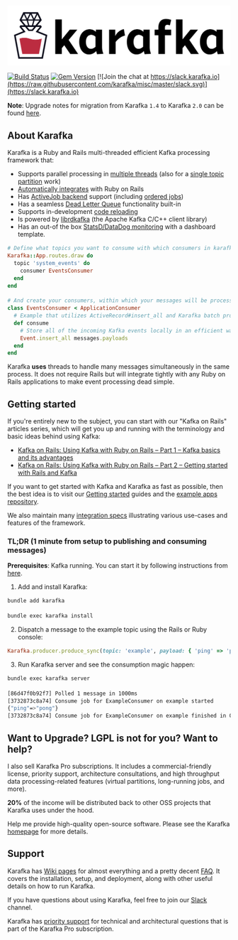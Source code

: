 ![karafka logo](https://raw.githubusercontent.com/karafka/misc/master/logo/karafka_logotype_transparent2.png)

[![Build Status](https://github.com/karafka/karafka/actions/workflows/ci.yml/badge.svg)](https://github.com/karafka/karafka/actions/workflows/ci.yml)
[![Gem Version](https://badge.fury.io/rb/karafka.svg)](http://badge.fury.io/rb/karafka)
[![Join the chat at https://slack.karafka.io](https://raw.githubusercontent.com/karafka/misc/master/slack.svg)](https://slack.karafka.io)

**Note**: Upgrade notes for migration from Karafka `1.4` to Karafka `2.0` can be found [here](https://karafka.io/docs/Upgrades-2.0/).

## About Karafka

Karafka is a Ruby and Rails multi-threaded efficient Kafka processing framework that:

- Supports parallel processing in [multiple threads](https://karafka.io/docs/Concurrency-and-multithreading) (also for a [single topic partition](https://karafka.io/docs/Pro-Virtual-Partitions) work)
- [Automatically integrates](https://karafka.io/docs/Integrating-with-Ruby-on-Rails-and-other-frameworks#integrating-with-ruby-on-rails) with Ruby on Rails
- Has [ActiveJob backend](https://karafka.io/docs/Active-Job) support (including [ordered jobs](https://karafka.io/docs/Pro-Enhanced-Active-Job#ordered-jobs))
- Has a seamless [Dead Letter Queue](https://karafka.io/docs/Dead-Letter-Queue/) functionality built-in
- Supports in-development [code reloading](https://karafka.io/docs/Auto-reload-of-code-changes-in-development)
- Is powered by [librdkafka](https://github.com/edenhill/librdkafka) (the Apache Kafka C/C++ client library)
- Has an out-of the box [StatsD/DataDog monitoring](https://karafka.io/docs/Monitoring-and-logging) with a dashboard template.

```ruby
# Define what topics you want to consume with which consumers in karafka.rb
Karafka::App.routes.draw do
  topic 'system_events' do
    consumer EventsConsumer
  end
end

# And create your consumers, within which your messages will be processed
class EventsConsumer < ApplicationConsumer
  # Example that utilizes ActiveRecord#insert_all and Karafka batch processing
  def consume
    # Store all of the incoming Kafka events locally in an efficient way
    Event.insert_all messages.payloads
  end
end
```

Karafka **uses** threads to handle many messages simultaneously in the same process. It does not require Rails but will integrate tightly with any Ruby on Rails applications to make event processing dead simple.

## Getting started

If you're entirely new to the subject, you can start with our "Kafka on Rails" articles series, which will get you up and running with the terminology and basic ideas behind using Kafka:

- [Kafka on Rails: Using Kafka with Ruby on Rails – Part 1 – Kafka basics and its advantages](https://mensfeld.pl/2017/11/kafka-on-rails-using-kafka-with-ruby-on-rails-part-1-kafka-basics-and-its-advantages/)
- [Kafka on Rails: Using Kafka with Ruby on Rails – Part 2 – Getting started with Rails and Kafka](https://mensfeld.pl/2018/01/kafka-on-rails-using-kafka-with-ruby-on-rails-part-2-getting-started-with-ruby-and-kafka/)

If you want to get started with Kafka and Karafka as fast as possible, then the best idea is to visit our [Getting started](https://karafka.io/docs/Getting-Started) guides and the [example apps repository](https://github.com/karafka/example-apps).

We also maintain many [integration specs](https://github.com/karafka/karafka/tree/master/spec/integrations) illustrating various use-cases and features of the framework.

### TL;DR (1 minute from setup to publishing and consuming messages)

**Prerequisites**: Kafka running. You can start it by following instructions from [here](https://karafka.io/docs/Setting-up-Kafka).

1. Add and install Karafka:

```bash
bundle add karafka

bundle exec karafka install
```

2. Dispatch a message to the example topic using the Rails or Ruby console:

```ruby
Karafka.producer.produce_sync(topic: 'example', payload: { 'ping' => 'pong' }.to_json)
```

3. Run Karafka server and see the consumption magic happen:

```bash
bundle exec karafka server

[86d47f0b92f7] Polled 1 message in 1000ms
[3732873c8a74] Consume job for ExampleConsumer on example started
{"ping"=>"pong"}
[3732873c8a74] Consume job for ExampleConsumer on example finished in 0ms
```

## Want to Upgrade? LGPL is not for you? Want to help?

I also sell Karafka Pro subscriptions. It includes a commercial-friendly license, priority support, architecture consultations, and high throughput data processing-related features (virtual partitions, long-running jobs, and more).

**20%** of the income will be distributed back to other OSS projects that Karafka uses under the hood.

Help me provide high-quality open-source software. Please see the Karafka [homepage](https://karafka.io) for more details.

## Support

Karafka has [Wiki pages](https://karafka.io/docs) for almost everything and a pretty decent [FAQ](https://karafka.io/docs/FAQ). It covers the installation, setup, and deployment, along with other useful details on how to run Karafka.

If you have questions about using Karafka, feel free to join our [Slack](https://slack.karafka.io) channel.

Karafka has [priority support](https://karafka.io/docs/Pro-Support) for technical and architectural questions that is part of the Karafka Pro subscription.
